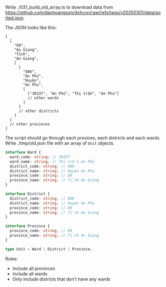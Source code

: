 Write ./031_build_old_array.ts to download data from https://github.com/daohoangson/dvhcvn/raw/refs/tags/v20250301/data/sorted.json.

The JSON looks like this:

```jsonc
[
  [
    "89",
    "An Giang",
    "Tỉnh",
    "An Giang",
    [
      [
        "886",
        "An Phú",
        "Huyện",
        "An Phu",
        [
          ["30337", "An Phú", "Thị trấn", "An Phu"]
          // other wards
        ]
      ]
      // other districts
    ]
  ]
  // other provinces
]
```

The script should go through each provices, each districts and each wards.
Write ./tmp/old.json file with an array of `Unit` objects.

```typescript
interface Ward {
  ward_code: string; // 30337
  ward_name: string; // Thị trấn An Phú
  district_code: string; // 886
  district_name: string; // Huyện An Phú
  province_code: string; // 89
  province_name: string; // Tỉnh An Giang
}

interface District {
  district_code: string; // 886
  district_name: string; // Huyện An Phú
  province_code: string; // 89
  province_name: string; // Tỉnh An Giang
}

interface Province {
  province_code: string; // 89
  province_name: string; // Tỉnh An Giang
}

type Unit = Ward | District | Province;
```

Rules:

- Include all provinces
- Include all wards
- Only include districts that don't have any wards
